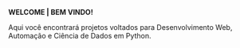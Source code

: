 **WELCOME | BEM VINDO!**

Aqui você encontrará projetos voltados para Desenvolvimento Web, Automação e Ciência de Dados em Python.
